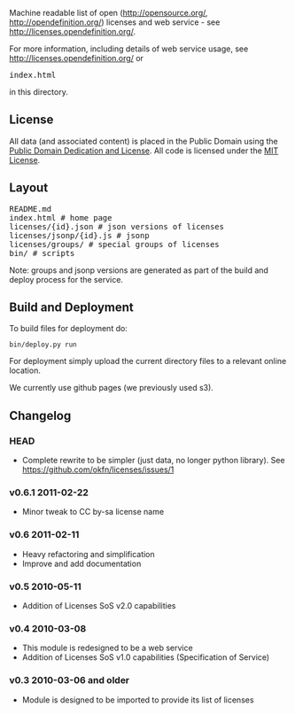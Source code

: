 Machine readable list of open (http://opensource.org/,
http://opendefinition.org/) licenses and web service - see
<http://licenses.opendefinition.org/>.

For more information, including details of web service usage, see
<http://licenses.opendefinition.org/> or <pre>index.html</pre> in this
directory.

## License

All data (and associated content) is placed in the Public Domain using the
[Public Domain Dedication and
License](http://opendatacommons.org/licenses/pddl/1-0/). All code is licensed
under the [MIT License](http://www.opensource.org/licenses/mit-license.php).


## Layout

<pre>
README.md
index.html # home page
licenses/{id}.json # json versions of licenses
licenses/jsonp/{id}.js # jsonp
licenses/groups/ # special groups of licenses
bin/ # scripts
</pre>

Note: groups and jsonp versions are generated as part of the build and deploy
process for the service.

## Build and Deployment

To build files for deployment do:

    bin/deploy.py run

For deployment simply upload the current directory files to a relevant online
location.

We currently use github pages (we previously used s3).

## Changelog

### HEAD

* Complete rewrite to be simpler (just data, no longer python library).
  See <https://github.com/okfn/licenses/issues/1>

### v0.6.1 2011-02-22

* Minor tweak to CC by-sa license name

### v0.6 2011-02-11

* Heavy refactoring and simplification
* Improve and add documentation

### v0.5 2010-05-11

* Addition of Licenses SoS v2.0 capabilities


### v0.4 2010-03-08

* This module is redesigned to be a web service
* Addition of Licenses SoS v1.0 capabilities (Specification of Service)


### v0.3 2010-03-06 and older

* Module is designed to be imported to provide its list of licenses

